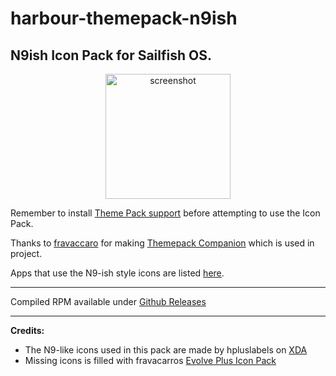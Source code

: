 # harbour-themepack-n9ish
N9ish Icon Pack for Sailfish OS.
--

<p align="center">
<img src="https://raw.githubusercontent.com/speactra/harbour-themepack-n9ish/master/n9ish.jpg" alt="screenshot" width="200"/>
</p>

Remember to install [Theme Pack support](https://openrepos.net/content/fravaccaro/theme-pack-support-sailfish-os) before attempting to use the Icon Pack.


Thanks to [fravaccaro](https://github.com/fravaccaro/) for making [Themepack Companion](https://github.com/fravaccaro/harbour-themepack-companion) which is used in project.


Apps that use the N9-ish style icons are listed [here](https://github.com/speactra/harbour-themepack-n9ish/blob/master/changed_icons.txt).

---


Compiled RPM available under [Github Releases](https://github.com/speactra/harbour-themepack-n9ish/releases)

---

**Credits:**
* The N9-like icons used in this pack are made by hpluslabels on [XDA](https://forum.xda-developers.com/showthread.php?t=1363692)
* Missing icons is filled with fravacarros [Evolve Plus Icon Pack](https://openrepos.net/content/fravaccaro/evolve-plus-icons)
